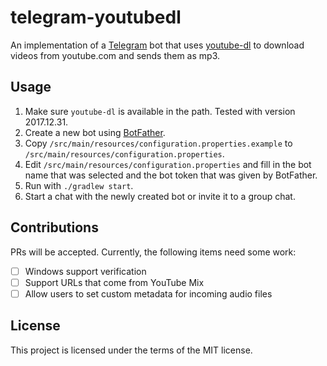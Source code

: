# telegram-youtubedl

An implementation of a [Telegram](https://telegram.org/) bot that uses [youtube-dl](https://github.com/rg3/youtube-dl) to download videos from youtube.com and sends them as mp3.

## Usage
1. Make sure `youtube-dl` is available in the path. Tested with version 2017.12.31.
2. Create a new bot using [BotFather](https://telegram.me/botfather).
3. Copy `/src/main/resources/configuration.properties.example` to `/src/main/resources/configuration.properties`.
4. Edit `/src/main/resources/configuration.properties` and fill in the bot name that was selected and the bot token that was given by BotFather.
5. Run with `./gradlew start`.
6. Start a chat with the newly created bot or invite it to a group chat.

## Contributions
PRs will be accepted. Currently, the following items need some work:

- [ ] Windows support verification
- [ ] Support URLs that come from YouTube Mix
- [ ] Allow users to set custom metadata for incoming audio files

## License
This project is licensed under the terms of the MIT license.